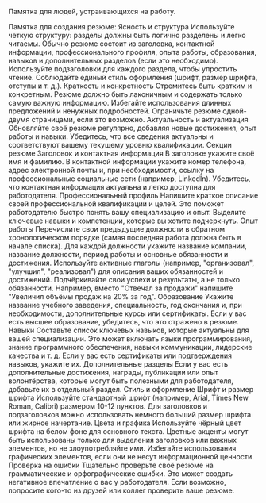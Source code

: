 Памятка для людей, устраивающихся на работу.

Памятка для создания резюме:
Ясность и структура
Используйте чёткую структуру: разделы должны быть логично разделены и легко читаемы. Обычно резюме состоит из заголовка, контактной информации, профессионального профиля, опыта работы, образования, навыков и дополнительных разделов (если это необходимо).
Используйте подзаголовки для каждого раздела, чтобы упростить чтение.
Соблюдайте единый стиль оформления (шрифт, размер шрифта, отступы и т. д.).
Краткость и конкретность
Стремитесь быть кратким и конкретным. Резюме должно быть лаконичным и содержать только самую важную информацию.
Избегайте использования длинных предложений и ненужных подробностей.
Ограничьте резюме одной-двумя страницами, если это возможно.
Актуальность и актуализация
Обновляйте своё резюме регулярно, добавляя новые достижения, опыт работы и навыки.
Убедитесь, что все сведения актуальны и соответствуют вашему текущему уровню квалификации.
Секции резюме
Заголовок и контактная информация
В заголовке укажите своё имя и фамилию.
В контактной информации укажите номер телефона, адрес электронной почты и, при необходимости, ссылку на профессиональные социальные сети (например, LinkedIn).
Убедитесь, что контактная информация актуальна и легко доступна для работодателя.
Профессиональный профиль
Напишите краткое описание своей профессиональной квалификации и целей. Это поможет работодателю быстро понять вашу специализацию и опыт.
Выделите ключевые навыки и компетенции, которые вы хотите подчеркнуть.
Опыт работы
Перечислите свои предыдущие должности в обратном хронологическом порядке (самая последняя работа должна быть в начале списка).
Для каждой должности укажите название компании, название должности, период работы и основные обязанности и достижения.
Используйте активные глаголы (например, "организовал", "улучшил", "реализовал") для описания ваших обязанностей и достижений.
Подчёркивайте свои успехи и результаты, а не только обязанности. Например, вместо "Отвечал за продажи" напишите "Увеличил объёмы продаж на 20% за год".
Образование
Укажите название учебного заведения, специальность, год окончания и, при необходимости, дополнительные курсы или сертификаты.
Если у вас есть высшее образование, убедитесь, что это отражено в резюме.
Навыки
Составьте список ключевых навыков, которые актуальны для вашей специализации. Это может включать языки программирования, знание программного обеспечения, навыки коммуникации, лидерские качества и т. д.
Если у вас есть сертификаты или подтверждения навыков, укажите их.
Дополнительные разделы
Если у вас есть дополнительные достижения, награды, публикации или опыт волонтёрства, которые могут быть полезными для работодателя, добавьте их в отдельный раздел.
Стиль и оформление
Шрифт и размер шрифта
Используйте стандартный шрифт (например, Arial, Times New Roman, Calibri) размером 10-12 пунктов.
Для заголовков и подзаголовков можно использовать немного больший размер шрифта или жирное начертание.
Цвета и графика
Используйте чёрный цвет шрифта на белом фоне для основного текста. Цветные акценты могут быть использованы только для выделения заголовков или важных элементов, но не злоупотребляйте ими.
Избегайте использования графических элементов, если они не несут информационной ценности.
Проверка на ошибки
Тщательно проверьте своё резюме на грамматические и орфографические ошибки. Это может создать негативное впечатление о вас у работодателя.
Если возможно, попросите кого-то из друзей или коллег проверить ваше резюме.

